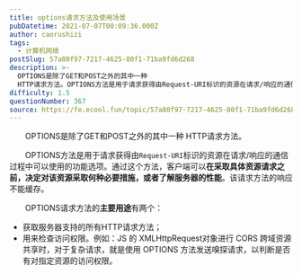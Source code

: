 ```yaml
---
title: options请求方法及使用场景
pubDatetime: 2021-07-07T00:09:36.000Z
author: caorushizi
tags:
  - 计算机网络
postSlug: 57a80f97-7217-4625-80f1-71ba9fd6d268
description: >-
  OPTIONS是除了GET和POST之外的其中一种
  HTTP请求方法。OPTIONS方法是用于请求获得由Request-URI标识的资源在请求/响应的通信过程中可以使用的功能选项。通过这个方法，客户端可以在采取具体资源请求之前，决定对该资源采取何种必要措施，或者了解服务器的性能。该请求方法的响应不能缓存。OPTIONS请求方法的主要用途有两个：获取服务器支持的所有HTTP请求方法；用来检查访问权限
difficulty: 1.5
questionNumber: 367
source: https://fe.ecool.fun/topic/57a80f97-7217-4625-80f1-71ba9fd6d268
---
```


<p style="text-align:left;text-indent:2em;">OPTIONS是除了GET和POST之外的其中一种 HTTP请求方法。</p><p style="text-align:left;text-indent:2em;">OPTIONS方法是用于请求获得由<code>Request-URI</code>标识的资源在请求/响应的通信过程中可以使用的功能选项。通过这个方法，客户端可以<strong>在采取具体资源请求之前，决定对该资源采取何种必要措施，或者了解服务器的性能</strong>。该请求方法的响应不能缓存。</p><p style="text-align:left;text-indent:2em;">OPTIONS请求方法的<strong>主要用途</strong>有两个：</p><ul><li>获取服务器支持的所有HTTP请求方法；</li><li>用来检查访问权限。例如：JS 的 XMLHttpRequest对象进行 CORS 跨域资源共享时，对于复杂请求，就是使用 OPTIONS 方法发送嗅探请求，以判断是否有对指定资源的访问权限。</li></ul><p></p>
